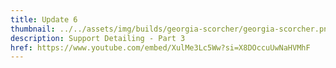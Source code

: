```yaml
---
title: Update 6
thumbnail: ../../assets/img/builds/georgia-scorcher/georgia-scorcher.png
description: Support Detailing - Part 3
href: https://www.youtube.com/embed/XulMe3Lc5Ww?si=X8DOccuUwNaHVMhF
---
```

